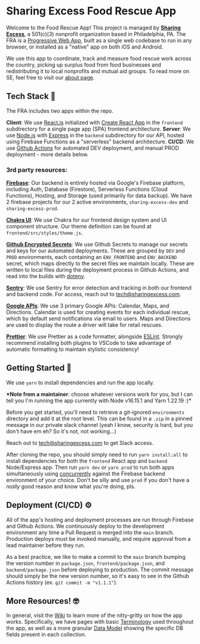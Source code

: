 # Sharing Excess Food Rescue App

Welcome to the Food Rescue App! This project is managed by **[Sharing Excess](https://sharingexcess.com)**, a 501(c)(3) nonprofit organization based in Philadelphia, PA. The FRA is a [Progressive Web App](https://web.dev/progressive-web-apps/), built as a single web codebase to run in any browser, or installed as a "native" app on both iOS and Android.

We use this app to coordinate, track and measure food rescue work across the country, picking up surplus food from food businesses and redistributing it to local nonprofits and mutual aid groups. To read more on SE, feel free to visit our [about page](https://sharingexcess.com/about).

## Tech Stack 🤖

The FRA includes two apps within the repo.

**Client**: We use [React.js](https://reactjs.org/) initialized with [Create React App](https://github.com/facebook/create-react-app) in the `frontend` subdirectory for a single page app (SPA) frontend architecture.
**Server**: We use [Node.js](https://nodejs.org/en/) with [Express](https://expressjs.com/) in the `backend` subdirectory for our API, hosted using Firebase Functions as a "serverless" backend architecture.
**CI/CD**: We use [Github Actions](https://github.com/features/actions) for automated DEV deployment, and manual PROD deployment - more details below.

### 3rd party resources:

[**Firebase**](https://firebase.com/): Our backend is entirely hosted via Google's Firebase platform, including Auth, Database (Firestore), Serverless Functions (Cloud Functions), Hosting, and Storage (used primarily for data backup). We have 2 firebase projects for our 2 active environments, `sharing-excess-dev` and `sharing-excess-prod`.

[**Chakra UI**](https://chakra-ui.com/): We use Chakra for our frontend design system and UI component structure. Our theme definition can be found at `frontend/src/styles/theme.js`.

[**Github Encrypted Secrets**](https://docs.github.com/en/actions/security-guides/encrypted-secrets): We use Github Secrets to manage our secrets and keys for our automated deployments. These are grouped by `DEV` and `PROD` environments, each containing an `ENV_FRONTEND` and `ENV_BACKEND` secret, which maps directly to the secret files we maintain locally. These are written to local files during the deployment process in Github Actions, and read into the builds with [dotenv](https://www.npmjs.com/package/dotenv).

[**Sentry**](https://sharingexcess.sentry.io/projects/): We use Sentry for error detection and tracking in both our frontend and backend code. For access, reach out to tech@sharingexcess.com.

[**Google APIs**](https://console.cloud.google.com/): We use 3 primary Google APIs: Calendar, Maps, and Directions. Calendar is used for creating events for each individual rescue, which by default send notifications via email to users. Maps and Directions are used to display the route a driver will take for retail rescues.

[**Prettier**](https://prettier.io/): We use Prettier as a code formatter, alongside [ESLint](https://eslint.org/). Strongly recommend installing both plugins to VSCode to take advantage of automatic formatting to maintain stylistic consistency!

## Getting Started 🏁

We use `yarn` to install dependencies and run the app locally.

**\*Note from a maintainer**: choose whatever versions work for you, but I can tell you I'm running the app currently with Node v16.15.1 and Yarn 1.22.19 :)\*

Before you get started, you'll need to retrieve a git-ignored `environments` directory and add it at the root level. This can be found in a `.zip` in a pinned message in our private slack channel (yeah I know, security is hard, but you don't have em eh? So it's not, not working...)

Reach out to tech@sharingexcess.com to get Slack access.

After cloning the repo, you should simply need to run `yarn install:all` to install dependencies for both the `frontend` React app and `backend` Node/Express app. Then run `yarn dev` or `yarn prod` to run both apps simultaneously using [concurrently](https://www.npmjs.com/package/concurrently) against the Firebase backend environment of your choice. Don't be silly and use `prod` if you don't have a _really_ good reason and know what you're doing, pls.

## Deployment (CI/CD) ⚙️

All of the app's hosting and deployment processes are run through Firebase and Github Actions. We continuously deploy to the development environment any time a Pull Request is merged into the `main` branch. Production deploys must be invoked manually, and require approval from a lead maintainer before they run.

As a best practice, we like to make a commit to the `main` branch bumping the version number in `package.json`, `frontend/package.json`, and `backend/package.json` before deploying to production. The commit message should simply be the new version number, so it's easy to see in the Github Actions history (ex. `git commit -m "v1.1.1"`).

## More Resources! 🤓

In general, visit the [Wiki](https://github.com/sharingexcess/food_rescue_app/wiki) to learn more of the nitty-gritty on how the app works. Specifically, we have pages with basic [Terminology](https://github.com/sharingexcess/food_rescue_app/wiki/1.-Terminology) used throughout the app, as well as a more granular [Data Model](https://github.com/sharingexcess/food_rescue_app/wiki/2.-Data-Model) showing the specific DB fields present in each collection.
